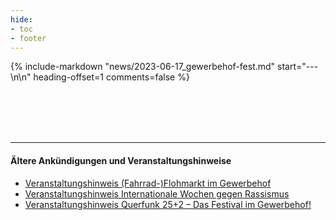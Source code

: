 ```yaml
---
hide:
- toc
- footer
---
```


{% include-markdown "news/2023-06-17_gewerbehof-fest.md" start="---\n\n" heading-offset=1 comments=false %}


<br>

<br>

<br>

<br>

---

#### Ältere Ankündigungen und Veranstaltungshinweise

- [Veranstaltungshinweis (Fahrrad-)Flohmarkt im Gewerbehof](../news/2023-05-15_fahrrad-flohmarkt)
- [Veranstaltungshinweis Internationale Wochen gegen Rassismus](../news/2023-03-17_internationale-wochen-gegen-rassismus)
- [Veranstaltungshinweis Querfunk 25+2 – Das Festival im Gewerbehof!](../news/2022-07-02_gewerbehof-fest)
